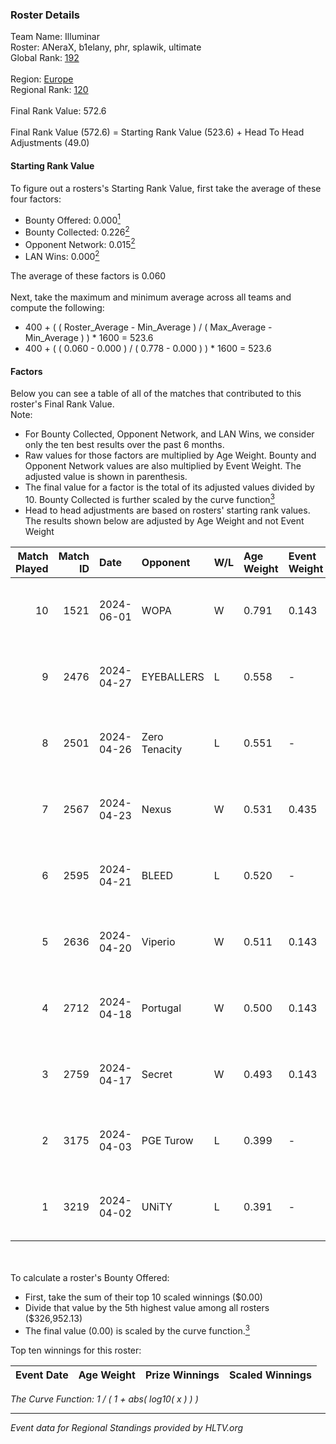 ### Roster Details<br />
Team Name: Illuminar<br />
Roster: ANeraX, b1elany, phr, splawik, ultimate<br />
Global Rank: [192](../standings_global.md)<br />
<br />
Region: [Europe]( ../standings_europe.md)<br />
Regional Rank: [120]( ../standings_europe.md)<br />
<br />
Final Rank Value:  572.6<br />
<br />
Final Rank Value (572.6) = Starting Rank Value (523.6) + Head To Head Adjustments (49.0)<br />

#### Starting Rank Value<br />
To figure out a rosters's Starting Rank Value, first take the average of these four factors:<br />
- Bounty Offered: 0.000[<sup>1</sup>](#table2)
- Bounty Collected: 0.226[<sup>2</sup>](#table1)
- Opponent Network: 0.015[<sup>2</sup>](#table1)
- LAN Wins: 0.000[<sup>2</sup>](#table1)

The average of these factors is 0.060<br />
<br />
Next, take the maximum and minimum average across all teams and compute the following:<br />
- 400 + ( ( Roster_Average - Min_Average ) / ( Max_Average - Min_Average ) ) * 1600 = 523.6
- 400 + ( ( 0.060 - 0.000 ) / ( 0.778 - 0.000 ) ) * 1600 = 523.6


#### Factors<br />
Below you can see a table of all of the matches that contributed to this roster's Final Rank Value.<br />
Note:<br />

- For Bounty Collected, Opponent Network, and LAN Wins, we consider only the ten best results over the past 6 months.
- Raw values for those factors are multiplied by Age Weight. Bounty and Opponent Network values are also multiplied by Event Weight. The adjusted value is shown in parenthesis.
- The final value for a factor is the total of its adjusted values divided by 10. Bounty Collected is further scaled by the curve function[<sup>3</sup>](#curveFunction)
- Head to head adjustments are based on rosters' starting rank values. The results shown below are adjusted by Age Weight and not Event Weight
<span id="table1"></span><br />


| Match Played | Match ID | Date       | Opponent      | W/L | Age Weight | Event Weight | Bounty Collected | Opponent Network | LAN Wins  | H2H Adj. | Roster                                  |
| -: | -: | :- | :- | :- | :- | :- | :- | :- | :- | -: | :- |
|           10 |     1521 | 2024-06-01 | WOPA          | W   | 0.791      | 0.143        | 0.001 (0.000)    | 0.127 (0.014)    | 0 (0.000) |    14.15 | ANeraX, b1elany, phr, splawik, ultimate |
|            9 |     2476 | 2024-04-27 | EYEBALLERS    | L   | 0.558      | -            | -                | -                | -         |    -2.36 | ANeraX, Furlan, keis, phr, ultimate     |
|            8 |     2501 | 2024-04-26 | Zero Tenacity | L   | 0.551      | -            | -                | -                | -         |    -1.10 | ANeraX, Furlan, keis, phr, ultimate     |
|            7 |     2567 | 2024-04-23 | Nexus         | W   | 0.531      | 0.435        | 0.014 (0.003)    | 0.504 (0.116)    | 0 (0.000) |    14.16 | ANeraX, Furlan, keis, phr, ultimate     |
|            6 |     2595 | 2024-04-21 | BLEED         | L   | 0.520      | -            | -                | -                | -         |    -0.95 | ANeraX, Furlan, keis, phr, ultimate     |
|            5 |     2636 | 2024-04-20 | Viperio       | W   | 0.511      | 0.143        | 0.002 (0.000)    | 0.038 (0.003)    | 0 (0.000) |    10.18 | ANeraX, Furlan, keis, phr, ultimate     |
|            4 |     2712 | 2024-04-18 | Portugal      | W   | 0.500      | 0.143        | 0.003 (0.000)    | 0.122 (0.009)    | 0 (0.000) |    11.39 | ANeraX, Furlan, keis, phr, ultimate     |
|            3 |     2759 | 2024-04-17 | Secret        | W   | 0.493      | 0.143        | 0.000 (0.000)    | 0.060 (0.004)    | 0 (0.000) |     8.45 | ANeraX, Furlan, keis, phr, ultimate     |
|            2 |     3175 | 2024-04-03 | PGE Turow     | L   | 0.399      | -            | -                | -                | -         |    -3.93 | ANeraX, Furlan, keis, phr, ultimate     |
|            1 |     3219 | 2024-04-02 | UNiTY         | L   | 0.391      | -            | -                | -                | -         |    -0.99 | ANeraX, Furlan, keis, phr, ultimate     |

<br />
<span id="table2"></span><br />
To calculate a roster's Bounty Offered:<br />

- First, take the sum of their top 10 scaled winnings ($0.00)
- Divide that value by the 5th highest value among all rosters ($326,952.13)
- The final value (0.00) is scaled by the curve function.[<sup>3</sup>](#curveFunction)

Top ten winnings for this roster:<br />

| Event Date | Age Weight | Prize Winnings | Scaled Winnings |
| :- | -: | :- | :- |


<span id="curveFunction"></span>_The Curve Function: 1 / ( 1 + abs( log10( x ) ) )_<br />

---
_Event data for Regional Standings provided by HLTV.org_<br />
